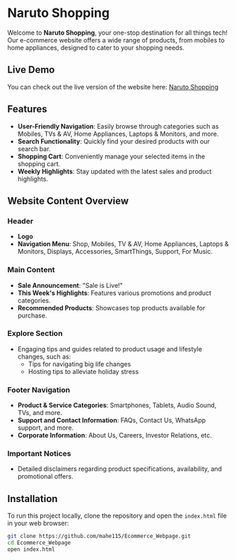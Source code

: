 # Naruto Shopping

Welcome to **Naruto Shopping**, your one-stop destination for all things tech! Our e-commerce website offers a wide range of products, from mobiles to home appliances, designed to cater to your shopping needs.

## Live Demo

You can check out the live version of the website here: [Naruto Shopping](https://mahe115.github.io/Ecommerce_Webpage/)

## Features

- **User-Friendly Navigation**: Easily browse through categories such as Mobiles, TVs & AV, Home Appliances, Laptops & Monitors, and more.
- **Search Functionality**: Quickly find your desired products with our search bar.
- **Shopping Cart**: Conveniently manage your selected items in the shopping cart.
- **Weekly Highlights**: Stay updated with the latest sales and product highlights.

## Website Content Overview

### Header

- **Logo**
- **Navigation Menu**: Shop, Mobiles, TV & AV, Home Appliances, Laptops & Monitors, Displays, Accessories, SmartThings, Support, For Music.

### Main Content

- **Sale Announcement**: "Sale is Live!"
- **This Week's Highlights**: Features various promotions and product categories.
- **Recommended Products**: Showcases top products available for purchase.

### Explore Section

- Engaging tips and guides related to product usage and lifestyle changes, such as:
  - Tips for navigating big life changes
  - Hosting tips to alleviate holiday stress

### Footer Navigation

- **Product & Service Categories**: Smartphones, Tablets, Audio Sound, TVs, and more.
- **Support and Contact Information**: FAQs, Contact Us, WhatsApp support, and more.
- **Corporate Information**: About Us, Careers, Investor Relations, etc.

### Important Notices

- Detailed disclaimers regarding product specifications, availability, and promotional offers.

## Installation

To run this project locally, clone the repository and open the `index.html` file in your web browser:

```bash
git clone https://github.com/mahe115/Ecommerce_Webpage.git
cd Ecommerce_Webpage
open index.html
